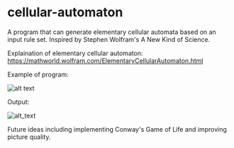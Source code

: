 # cellular-automaton
A program that can generate elementary cellular automata based on an input rule set. Inspired by Stephen Wolfram's A New Kind of Science.

Explaination of elementary cellular automaton: https://mathworld.wolfram.com/ElementaryCellularAutomaton.html

Example of program:

![alt text](https://i.imgur.com/mUUXEJ5.png)

Output:

![alt_text](https://i.imgur.com/oh3WRqU.png)

Future ideas including implementing Conway's Game of Life and improving picture quality.
